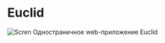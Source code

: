 # Euclid
![Scren](https://https://github.com/Lifanov1996/Euclid/blob/main/img/euclid-1.png)
Одностраничное web-приложение Euclid
